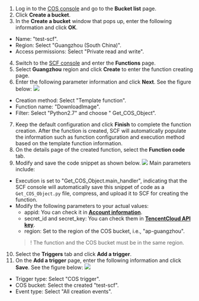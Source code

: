 1. Log in to the [COS console](https://console.cloud.tencent.com/cos5/bucket) and go to the **Bucket list** page.
2. Click **Create a bucket**.
3. In the **Create a bucket** window that pops up, enter the following information and click **OK**.
 - Name: "test-scf".
 - Region: Select "Guangzhou (South China)".
 - Access permissions: Select "Private read and write".
4. Switch to the [SCF console](https://console.cloud.tencent.com/scf/list?rid=1) and enter the **Functions** page.
5. Select **Guangzhou** region and click **Create** to enter the function creating page.
6. Enter the following parameter information and click **Next**. See the figure below:
![](https://main.qcloudimg.com/raw/2fa61bd4c599d0798b48e1faee5e2e9e.png)
 - Creation method: Select "Template function".
 - Function name: "DownloadImage".
 - Filter: Select "Python2.7" and choose " Get_COS_Object".
7. Keep the default configuration and click **Finish** to complete the function creation.
After the function is created, SCF will automatically populate the information such as function configuration and execution method based on the template function information.
8. On the details page of the created function, select the **Function code** tab.
9. Modify and save the code snippet as shown below.
![](https://main.qcloudimg.com/raw/b106350bff4feb54e41785458fea6f66.png)
Main parameters include:
 - Execution is set to "Get_COS_Object.main_handler", indicating that the SCF console will automatically save this snippet of code as a `Get_COS_Object.py` file, compress, and upload it to SCF for creating the function.
 - Modify the following parameters to your actual values:
    - appid: You can check it in [**Account information**](https://console.cloud.tencent.com/developer).
    - secret_id and secret_key: You can check them in [**TencentCloud API key**](https://console.cloud.tencent.com/cam/capi).
    - region: Set to the region of the COS bucket, i.e., "ap-guangzhou".
    >! The function and the COS bucket must be in the same region.
10. Select the **Triggers** tab and click **Add a trigger**.
11. On the **Add a trigger** page, enter the following information and click **Save**. See the figure below:
![](https://main.qcloudimg.com/raw/0a52a905922ee1c150c203d88df721d1.png)
 - Trigger type: Select "COS trigger".
 - COS bucket: Select the created "test-scf".
 - Event type: Select "All creation events".

